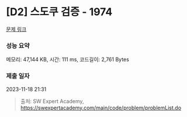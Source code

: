 # [D2] 스도쿠 검증 - 1974 

[문제 링크](https://swexpertacademy.com/main/code/problem/problemDetail.do?contestProbId=AV5Psz16AYEDFAUq) 

### 성능 요약

메모리: 47,144 KB, 시간: 111 ms, 코드길이: 2,761 Bytes

### 제출 일자

2023-11-18 21:31



> 출처: SW Expert Academy, https://swexpertacademy.com/main/code/problem/problemList.do